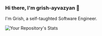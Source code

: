 ### Hi there, I'm grish-ayvazyan 👋

I'm Grish, a self-taughted Software Engineer.

![Your Repository's Stats](https://github-readme-stats.vercel.app/api/top-langs/?username=grish-ayvazyan&theme=blue-green&layout=compact)

<!--
**grish-ayvazyan/grish-ayvazyan** is a ✨ _special_ ✨ repository because its `README.md` (this file) appears on your GitHub profile.

Here are some ideas to get you started:

- 🔭 I’m currently working on ...
- 🌱 I’m currently learning ...
- 👯 I’m looking to collaborate on ...
- 🤔 I’m looking for help with ...
- 💬 Ask me about ...
- 📫 How to reach me: ...
- 😄 Pronouns: ...
- ⚡ Fun fact: ...
-->
